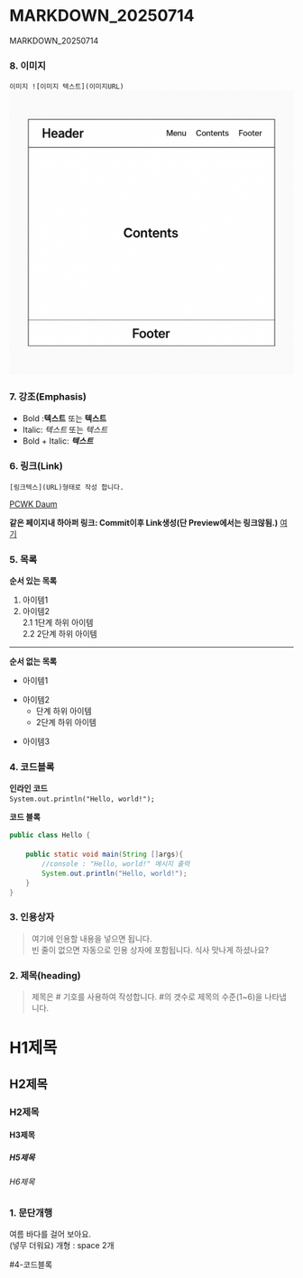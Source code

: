 # MARKDOWN_20250714
MARKDOWN_20250714

### 8. 이미지
`이미지 ![이미지 텍스트](이미지URL)`
![레이아웃](https://github.com/hykim-king/MARKDOWN_20250714/blob/main/doc/layout.png)



### 7. 강조(Emphasis)
- Bold :**텍스트** 또는 __텍스트__
- Italic: *텍스트* 또는 _텍스트_
- Bold + Italic: ***텍스트***  


### 6. 링크(Link)
`[링크텍스](URL)형태로 작성 합니다.`  

[PCWK Daum](https://cafe.daum.net/pcwk)

**같은 페이지내 하아퍼 링크: Commit이후 Link생성(단 Preview에서는 링크않됨.)**
[여기](#3-인용상자)

### 5. 목록
**순서 있는 목록**  
1. 아이템1
2. 아이템2  
   2.1 1단계 하위 아이템  
   2.2 2단계 하위 아이템  
---
**순서 없는 목록**  
- 아이템1  
+ 아이템2  
  - 단계 하위 아이템  
  - 2단계 하위 아이템
* 아이템3  


### 4. 코드블록
**인라인 코드**  
`System.out.println("Hello, world!");`

**코드 블록**
```java
public class Hello {

	public static void main(String []args){
		//console : "Hello, world!" 메시지 출력
		System.out.println("Hello, world!");
	}
}
```

### 3. 인용상자
>여기에 인용할 내용을 넣으면 됩니다.  
>빈 줄이 없으면 자동으로 인용 상자에 포함됩니다.
식사 맛나게 하셨나요?


### 2. 제목(heading)
>제목은 # 기호를 사용하여 작성합니다. #의 갯수로 제목의 수준(1~6)을 나타냅니다.
# H1제목
## H2제목
### H2제목
#### H3제목
##### H5제목
###### H6제목

### 1. 문단개행
여름 바다를 걸어 보아요.  
(넣무 더워요)
개형 : space 2개

#4-코드블록


